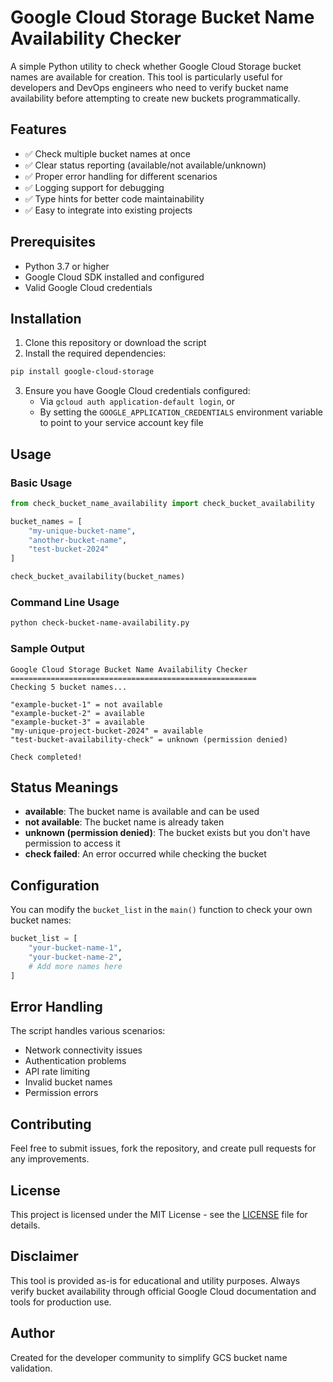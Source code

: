 # Google Cloud Storage Bucket Name Availability Checker

A simple Python utility to check whether Google Cloud Storage bucket names are available for creation. This tool is particularly useful for developers and DevOps engineers who need to verify bucket name availability before attempting to create new buckets programmatically.

## Features

- ✅ Check multiple bucket names at once
- ✅ Clear status reporting (available/not available/unknown)
- ✅ Proper error handling for different scenarios
- ✅ Logging support for debugging
- ✅ Type hints for better code maintainability
- ✅ Easy to integrate into existing projects

## Prerequisites

- Python 3.7 or higher
- Google Cloud SDK installed and configured
- Valid Google Cloud credentials

## Installation

1. Clone this repository or download the script
2. Install the required dependencies:

```bash
pip install google-cloud-storage
```

3. Ensure you have Google Cloud credentials configured:
   - Via `gcloud auth application-default login`, or
   - By setting the `GOOGLE_APPLICATION_CREDENTIALS` environment variable to point to your service account key file

## Usage

### Basic Usage

```python
from check_bucket_name_availability import check_bucket_availability

bucket_names = [
    "my-unique-bucket-name",
    "another-bucket-name",
    "test-bucket-2024"
]

check_bucket_availability(bucket_names)
```

### Command Line Usage

```bash
python check-bucket-name-availability.py
```

### Sample Output

```
Google Cloud Storage Bucket Name Availability Checker
=======================================================
Checking 5 bucket names...

"example-bucket-1" = not available
"example-bucket-2" = available
"example-bucket-3" = available
"my-unique-project-bucket-2024" = available
"test-bucket-availability-check" = unknown (permission denied)

Check completed!
```

## Status Meanings

- **available**: The bucket name is available and can be used
- **not available**: The bucket name is already taken
- **unknown (permission denied)**: The bucket exists but you don't have permission to access it
- **check failed**: An error occurred while checking the bucket

## Configuration

You can modify the `bucket_list` in the `main()` function to check your own bucket names:

```python
bucket_list = [
    "your-bucket-name-1",
    "your-bucket-name-2",
    # Add more names here
]
```

## Error Handling

The script handles various scenarios:
- Network connectivity issues
- Authentication problems
- API rate limiting
- Invalid bucket names
- Permission errors

## Contributing

Feel free to submit issues, fork the repository, and create pull requests for any improvements.

## License

This project is licensed under the MIT License - see the [LICENSE](LICENSE) file for details.

## Disclaimer

This tool is provided as-is for educational and utility purposes. Always verify bucket availability through official Google Cloud documentation and tools for production use.

## Author

Created for the developer community to simplify GCS bucket name validation.
